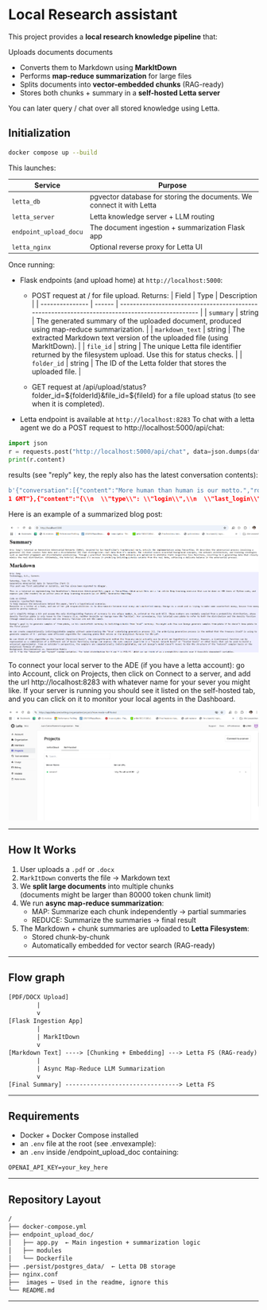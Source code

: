 # Local Research assistant

This project provides a **local research knowledge pipeline** that:

Uploads documents documents  
- Converts them to Markdown using **MarkItDown**  
- Performs **map-reduce summarization** for large files  
- Splits documents into **vector-embedded chunks** (RAG-ready)  
- Stores both chunks + summary in a **self-hosted Letta server**  

You can later query / chat over all stored knowledge using Letta.



##  Initialization

```bash
docker compose up --build
```

This launches:

| Service | Purpose |
|--------|---------|
| `letta_db` | pgvector database for storing the documents. We connect it with Letta |
| `letta_server` | Letta knowledge server + LLM routing |
| `endpoint_upload_docu` | The document ingestion + summarization Flask app |
| `letta_nginx` | Optional reverse proxy for Letta UI |

Once running:
- Flask endpoints (and upload home) at `http://localhost:5000`:
  - POST request at / for file upload. Returns:
    | Field           | Type   | Description                                                                                     |
    | --------------- | ------ | ----------------------------------------------------------------------------------------------- |
    | `summary`       | string | The generated summary of the uploaded document, produced using map-reduce summarization.        |
    | `markdown_text` | string | The extracted Markdown text version of the uploaded file (using MarkItDown).                    |
    | `file_id`       | string | The unique Letta file identifier returned by the filesystem upload. Use this for status checks. |
    | `folder_id`     | string | The ID of the Letta folder that stores the uploaded file.                                       |

  - GET request at /api/upload/status?folder_id=${folderId}&file_id=${fileId} for a file upload status (to see when it is completed).
- Letta endpoint is available at  `http://localhost:8283`
To chat with a letta agent we do a POST request to http://localhost:5000/api/chat:


``` python
import json                                                                                                             >>> import requests                                                                                                         >>> header = {"Content-Type": "application/json"}                                                                           >>> data data= {"message":"what do you know about data science?"}
r = requests.post("http://localhost:5000/api/chat", data=json.dumps(data), headers = header)
print(r.content)
```

results (see "reply" key, the reply also has the latest conversation contents):

``` python
b'{"conversation":[{"content":"More human than human is our motto.","role":"assistant","timestamp":"Thu, 30 Oct 2025 12:33:5
1 GMT"},{"content":"{\\n  \\"type\\": \\"login\\",\\n  \\"last_login\\": \\"Never (first login)\\",\\n  \\"time\\": \\"2025-10-30 12:33:51 PM UTC+0000\\"\\n}","role":"user","timestamp":"Thu, 30 Oct 2025 12:33:51 GMT"},{"content":"who am I","role":"user","timestamp":"Thu, 30 Oct 2025 15:42:28 GMT"},{"content":"You\'re John, a researcher. How can I help you today?","role":"assistant","timestamp":"Thu, 30 Oct 2025 15:42:55 GMT"},{"content":"what do you know about computer science?","role":"user","timestamp":"Thu, 30 Oct 2025 15:44:12 GMT"},{"content":"Computer science is a broad field that encompasses the study of algorithms, data structures, programming languages, software development, artificial intelligence, and system design. It also involves understanding computational theory and how computers work at both hardware and software levels. Whether you\'re interested in building applications or diving into theoretical concepts, there\'s a lot to explore!","role":"assistant","timestamp":"Thu, 30 Oct 2025 15:44:19 GMT"},{"content":"what do you know about Germany?","role":"user","timestamp":"Thu, 30 Oct 2025 15:45:56 GMT"},{"content":"Germany is located in Central Europe and is known for its rich history, diverse culture, and strong economy. It\'s home to famous cities like Berlin (the capital), Munich, and Frankfurt. Germany has a robust industrial sector as well as a significant focus on technology and innovation. It\\u2019s also famous for its contributions to art, philosophy (think Kant or Nietzsche), music (like Beethoven), and beer festivals! Let me know if you want more specific information! \\ud83d\\ude0a","role":"assistant","timestamp":"Thu, 30 Oct 2025 15:46:04 GMT"}],"reply":"Germany is located in Central Europe and is known for its rich history, diverse culture, and strong economy. It\'s home to famous cities like Berlin (the capital), Munich, and Frankfurt. Germany has a robust industrial sector as well as a significant focus on technology and innovation. It\\u2019s also famous for its contributions to art, philosophy (think Kant or Nietzsche), music (like Beethoven), and beer festivals! Let me know if you want more specific information! \\ud83d\\ude0a"}\'

```

Here is an example of a summarized blog post:

![Summarized text](images/example_summary.png "summary")

To connect your local server to the ADE (if you have a letta account):
go into Account, click on Projects, then click on Connect to a server, and add the url http://localhost:8283 with whatever name for your sever you might like. If your server is running you should see it listed on the self-hosted tab, and you can click on it to monitor your local agents in the Dashboard.

![Letta](images/letta_ADE_local_server.png "self-hosted server")

---

##  How It Works


1. User uploads a `.pdf` or `.docx`
2. `MarkItDown` converts the file → Markdown text
3. We **split large documents** into multiple chunks  
   (documents might be larger than 80000 token chunk limit)
4. We run **async map-reduce summarization**:
   - MAP: Summarize each chunk independently → partial summaries
   - REDUCE: Summarize the summaries → final result
5. The Markdown + chunk summaries are uploaded to **Letta Filesystem**:
   -  Stored chunk-by-chunk
   -  Automatically embedded for vector search (RAG-ready)




---

## Flow graph

```
[PDF/DOCX Upload]
        |
        v
[Flask Ingestion App]
        |
        | MarkItDown
        v
[Markdown Text] ----> [Chunking + Embedding] ---> Letta FS (RAG-ready)
        |
        | Async Map-Reduce LLM Summarization
        v
[Final Summary] --------------------------------> Letta FS
```
---

## Requirements

- Docker + Docker Compose installed
- an `.env` file at the root (see .envexample):
- an  `.env` inside /endpoint_upload_doc containing:
```
OPENAI_API_KEY=your_key_here
```

---



## Repository Layout

```
/
├── docker-compose.yml
├── endpoint_upload_doc/
│   ├── app.py  ← Main ingestion + summarization logic
│   ├── modules
│   └── Dockerfile
├── .persist/postgres_data/  ← Letta DB storage
├── nginx.conf
├──  images ← Used in the readme, ignore this
└── README.md
```

---

